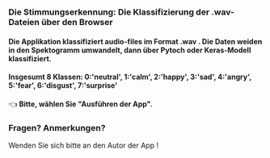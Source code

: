 ### Die Stimmungserkennung: Die Klassifizierung der .wav-Dateien über den Browser


#### Die Applikation klassifiziert audio-files im Format .wav . Die Daten weiden in den Spektogramm umwandelt, dann über Pytoch oder Keras-Modell klassifiziert.
#### Insgesumt 8 Klassen: 0:'neutral', 1:'calm', 2:'happy', 3:'sad', 4:'angry', 5:'fear', 6:'disgust', 7:'surprise'

👈 **Bitte, wählen Sie "Ausführen der App".**

### Fragen? Anmerkungen?

Wenden Sie sich bitte an den Autor der App !

